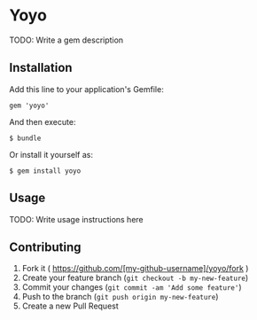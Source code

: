 # Yoyo

TODO: Write a gem description

## Installation

Add this line to your application's Gemfile:

    gem 'yoyo'

And then execute:

    $ bundle

Or install it yourself as:

    $ gem install yoyo

## Usage

TODO: Write usage instructions here

## Contributing

1. Fork it ( https://github.com/[my-github-username]/yoyo/fork )
2. Create your feature branch (`git checkout -b my-new-feature`)
3. Commit your changes (`git commit -am 'Add some feature'`)
4. Push to the branch (`git push origin my-new-feature`)
5. Create a new Pull Request
